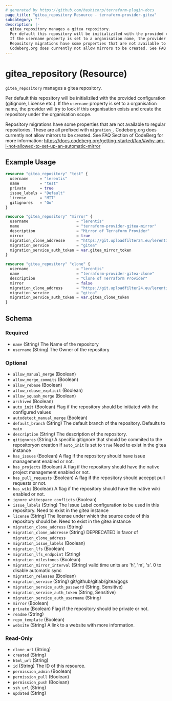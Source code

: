 ```yaml
---
# generated by https://github.com/hashicorp/terraform-plugin-docs
page_title: "gitea_repository Resource - terraform-provider-gitea"
subcategory: ""
description: |-
  gitea_repository manages a gitea repository.
  Per default this repository will be initializiled with the provided configuration (gitignore, License etc.).
  If the username property is set to a organisation name, the provider will try to look if this organisation exists and create the repository under the organisation scope.
  Repository migrations have some properties that are not available to regular repositories. These are all prefixed with migration_.
  Codeberg.org does currently not allow mirrors to be created. See FAQ Section of CodeBerg for more information: https://docs.codeberg.org/getting-started/faq/#why-am-i-not-allowed-to-set-up-an-automatic-mirror
---
```


# gitea_repository (Resource)

`gitea_repository` manages a gitea repository.

Per default this repository will be initializiled with the provided configuration (gitignore, License etc.).
If the `username` property is set to a organisation name, the provider will try to look if this organisation exists and create the repository under the organisation scope.

Repository migrations have some properties that are not available to regular repositories. These are all prefixed with `migration_`.
Codeberg.org does currently not allow mirrors to be created. See FAQ Section of CodeBerg for more information: https://docs.codeberg.org/getting-started/faq/#why-am-i-not-allowed-to-set-up-an-automatic-mirror

## Example Usage

```terraform
resource "gitea_repository" "test" {
  username     = "lerentis"
  name         = "test"
  private      = true
  issue_labels = "Default"
  license      = "MIT"
  gitignores   = "Go"
}

resource "gitea_repository" "mirror" {
  username                     = "lerentis"
  name                         = "terraform-provider-gitea-mirror"
  description                  = "Mirror of Terraform Provider"
  mirror                       = true
  migration_clone_addresse     = "https://git.uploadfilter24.eu/lerentis/terraform-provider-gitea.git"
  migration_service            = "gitea"
  migration_service_auth_token = var.gitea_mirror_token
}

resource "gitea_repository" "clone" {
  username                     = "lerentis"
  name                         = "terraform-provider-gitea-clone"
  description                  = "Clone of Terraform Provider"
  mirror                       = false
  migration_clone_address      = "https://git.uploadfilter24.eu/lerentis/terraform-provider-gitea.git"
  migration_service            = "gitea"
  migration_service_auth_token = var.gitea_clone_token
}
```

<!-- schema generated by tfplugindocs -->
## Schema

### Required

- `name` (String) The Name of the repository
- `username` (String) The Owner of the repository

### Optional

- `allow_manual_merge` (Boolean)
- `allow_merge_commits` (Boolean)
- `allow_rebase` (Boolean)
- `allow_rebase_explicit` (Boolean)
- `allow_squash_merge` (Boolean)
- `archived` (Boolean)
- `auto_init` (Boolean) Flag if the repository should be initiated with the configured values
- `autodetect_manual_merge` (Boolean)
- `default_branch` (String) The default branch of the repository. Defaults to `main`
- `description` (String) The description of the repository.
- `gitignores` (String) A specific gitignore that should be commited to the repositoryon creation if `auto_init` is set to `true`
Need to exist in the gitea instance
- `has_issues` (Boolean) A flag if the repository should have issue management enabled or not.
- `has_projects` (Boolean) A flag if the repository should have the native project management enabled or not.
- `has_pull_requests` (Boolean) A flag if the repository should acceppt pull requests or not.
- `has_wiki` (Boolean) A flag if the repository should have the native wiki enabled or not.
- `ignore_whitespace_conflicts` (Boolean)
- `issue_labels` (String) The Issue Label configuration to be used in this repository.
Need to exist in the gitea instance
- `license` (String) The license under which the source code of this repository should be.
Need to exist in the gitea instance
- `migration_clone_address` (String)
- `migration_clone_addresse` (String) DEPRECATED in favor of `migration_clone_address`
- `migration_issue_labels` (Boolean)
- `migration_lfs` (Boolean)
- `migration_lfs_endpoint` (String)
- `migration_milestones` (Boolean)
- `migration_mirror_interval` (String) valid time units are 'h', 'm', 's'. 0 to disable automatic sync
- `migration_releases` (Boolean)
- `migration_service` (String) git/github/gitlab/gitea/gogs
- `migration_service_auth_password` (String, Sensitive)
- `migration_service_auth_token` (String, Sensitive)
- `migration_service_auth_username` (String)
- `mirror` (Boolean)
- `private` (Boolean) Flag if the repository should be private or not.
- `readme` (String)
- `repo_template` (Boolean)
- `website` (String) A link to a website with more information.

### Read-Only

- `clone_url` (String)
- `created` (String)
- `html_url` (String)
- `id` (String) The ID of this resource.
- `permission_admin` (Boolean)
- `permission_pull` (Boolean)
- `permission_push` (Boolean)
- `ssh_url` (String)
- `updated` (String)


